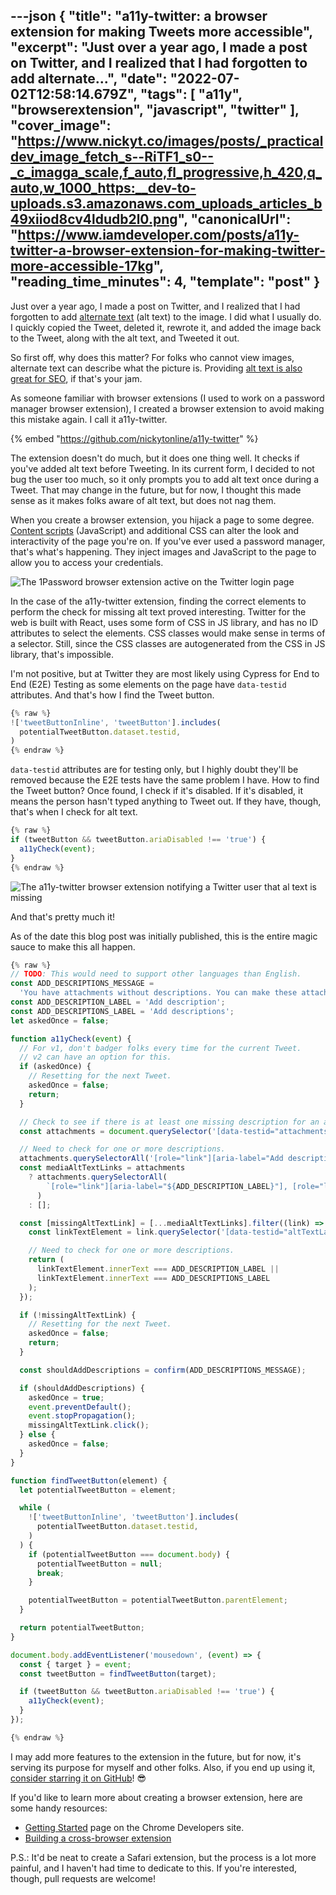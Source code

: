 ---json
{
  "title": "a11y-twitter: a browser extension for making Tweets more accessible",
  "excerpt": "Just over a year ago, I made a post on Twitter, and I realized that I had forgotten to add alternate...",
  "date": "2022-07-02T12:58:14.679Z",
  "tags": [
    "a11y",
    "browserextension",
    "javascript",
    "twitter"
  ],
  "cover_image": "https://www.nickyt.co/images/posts/_practicaldev_image_fetch_s--RiTF1_s0--_c_imagga_scale,f_auto,fl_progressive,h_420,q_auto,w_1000_https:__dev-to-uploads.s3.amazonaws.com_uploads_articles_b49xiiod8cv4ldudb2l0.png",
  "canonicalUrl": "https://www.iamdeveloper.com/posts/a11y-twitter-a-browser-extension-for-making-twitter-more-accessible-17kg",
  "reading_time_minutes": 4,
  "template": "post"
}
---

Just over a year ago, I made a post on Twitter, and I realized that I had forgotten to add [alternate text](https://www.a11yproject.com/posts/alt-text/) (alt text) to the image. I did what I usually do. I quickly copied the Tweet, deleted it, rewrote it, and added the image back to the Tweet, along with the alt text, and Tweeted it out.

So first off, why does this matter? For folks who cannot view images, alternate text can describe what the picture is. Providing [alt text is also great for SEO](https://blog.hubspot.com/marketing/image-alt-text), if that's your jam.

As someone familiar with browser extensions (I used to work on a password manager browser extension), I created a browser extension to avoid making this mistake again. I call it a11y-twitter.

{% embed "https://github.com/nickytonline/a11y-twitter" %}

The extension doesn't do much, but it does one thing well. It checks if you've added alt text before Tweeting. In its current form, I decided to not bug the user too much, so it only prompts you to add alt text once during a Tweet. That may change in the future, but for now, I thought this made sense as it makes folks aware of alt text, but does not nag them.

When you create a browser extension, you hijack a page to some degree. [Content scripts](https://developer.chrome.com/docs/extensions/mv3/content_scripts/) (JavaScript) and additional CSS can alter the look and interactivity of the page you're on. If you've ever used a password manager, that's what's happening. They inject images and JavaScript to the page to allow you to access your credentials.

![The 1Password browser extension active on the Twitter login page](https://www.nickyt.co/images/posts/_uploads_articles_prgttpjavc09f4lk4tr1.png) 

In the case of the a11y-twitter extension, finding the correct elements to perform the check for missing alt text proved interesting. Twitter for the web is built with React, uses some form of CSS in JS library, and has no ID attributes to select the elements. CSS classes would make sense in terms of a selector. Still, since the CSS classes are autogenerated from the CSS in JS library, that's impossible.

I'm not positive, but at Twitter they are most likely using Cypress for End to End (E2E) Testing as some elements on the page have `data-testid` attributes. And that's how I find the Tweet button.

```javascript
{% raw %}
!['tweetButtonInline', 'tweetButton'].includes(
  potentialTweetButton.dataset.testid,
)
{% endraw %}
```

`data-testid` attributes are for testing only,  but I highly doubt they'll be removed because the E2E tests have the same problem I have. How to find the Tweet button? Once found, I check if it's disabled. If it's disabled, it means the person hasn't typed anything to Tweet out. If they have, though, that's when I check for alt text.

```javascript
{% raw %}
if (tweetButton && tweetButton.ariaDisabled !== 'true') {
  a11yCheck(event);
}
{% endraw %}
```

![The a11y-twitter browser extension notifying a Twitter user that al text is missing](https://www.nickyt.co/images/posts/_uploads_articles_xcwdy86a2wg1z3bfwxs4.png)

And that's pretty much it! 

As of the date this blog post was initially published, this is the entire magic sauce to make this all happen.

```javascript
{% raw %}
// TODO: This would need to support other languages than English.
const ADD_DESCRIPTIONS_MESSAGE =
  'You have attachments without descriptions. You can make these attachments more accessible if you add a description. Would you like to do that right now before you Tweet?';
const ADD_DESCRIPTION_LABEL = 'Add description';
const ADD_DESCRIPTIONS_LABEL = 'Add descriptions';
let askedOnce = false;

function a11yCheck(event) {
  // For v1, don't badger folks every time for the current Tweet.
  // v2 can have an option for this.
  if (askedOnce) {
    // Resetting for the next Tweet.
    askedOnce = false;
    return;
  }

  // Check to see if there is at least one missing description for an attachment.
  const attachments = document.querySelector('[data-testid="attachments"]');

  // Need to check for one or more descriptions.
  attachments.querySelectorAll('[role="link"][aria-label="Add description"]');
  const mediaAltTextLinks = attachments
    ? attachments.querySelectorAll(
        `[role="link"][aria-label="${ADD_DESCRIPTION_LABEL}"], [role="link"][aria-label="${ADD_DESCRIPTIONS_LABEL}"]`,
      )
    : [];

  const [missingAltTextLink] = [...mediaAltTextLinks].filter((link) => {
    const linkTextElement = link.querySelector('[data-testid="altTextLabel"]');

    // Need to check for one or more descriptions.
    return (
      linkTextElement.innerText === ADD_DESCRIPTION_LABEL ||
      linkTextElement.innerText === ADD_DESCRIPTIONS_LABEL
    );
  });

  if (!missingAltTextLink) {
    // Resetting for the next Tweet.
    askedOnce = false;
    return;
  }

  const shouldAddDescriptions = confirm(ADD_DESCRIPTIONS_MESSAGE);

  if (shouldAddDescriptions) {
    askedOnce = true;
    event.preventDefault();
    event.stopPropagation();
    missingAltTextLink.click();
  } else {
    askedOnce = false;
  }
}

function findTweetButton(element) {
  let potentialTweetButton = element;

  while (
    !['tweetButtonInline', 'tweetButton'].includes(
      potentialTweetButton.dataset.testid,
    )
  ) {
    if (potentialTweetButton === document.body) {
      potentialTweetButton = null;
      break;
    }

    potentialTweetButton = potentialTweetButton.parentElement;
  }

  return potentialTweetButton;
}

document.body.addEventListener('mousedown', (event) => {
  const { target } = event;
  const tweetButton = findTweetButton(target);

  if (tweetButton && tweetButton.ariaDisabled !== 'true') {
    a11yCheck(event);
  }
});

{% endraw %}
```

I may add more features to the extension in the future, but for now, it's serving its purpose for myself and other folks. Also, if you end up using it, [consider starring it on GitHub](https://github.com/nickytonline/a11y-twitter)! 😎

If you'd like to learn more about creating a browser extension, here are some handy resources:

* [Getting Started](https://developer.chrome.com/docs/extensions/mv3/getstarted/) page on the Chrome Developers site.
* [Building a cross-browser extension](https://developer.mozilla.org/en-US/docs/Mozilla/Add-ons/WebExtensions/Build_a_cross_browser_extension)

P.S.: It'd be neat to create a Safari extension, but the process is a lot more painful, and I haven't had time to dedicate to this. If you're interested, though, pull requests are welcome!
